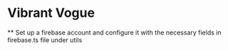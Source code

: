 # Vibrant Vogue

** Set up a firebase account and configure it with the necessary fields in firebase.ts file under utils